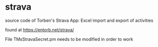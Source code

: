 # strava
source code of Torben's Strava App: Excel import and export of activities

found at https://entorb.net/strava/

File TMsStravaSecret.pm needs to be modified in order to work
